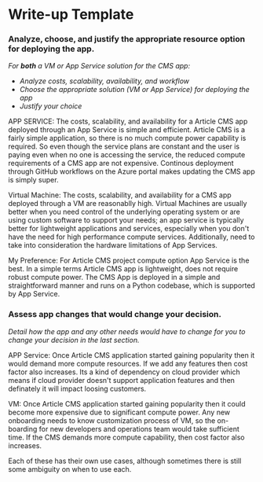 # Write-up Template

### Analyze, choose, and justify the appropriate resource option for deploying the app.

*For **both** a VM or App Service solution for the CMS app:*
- *Analyze costs, scalability, availability, and workflow*
- *Choose the appropriate solution (VM or App Service) for deploying the app*
- *Justify your choice*

APP SERVICE: The costs, scalability, and availability for a Article CMS app deployed through an App Service is simple and efficient.
             Article CMS is a fairly simple application, so there is no much compute power capability is required. So even though
the service plans are constant and the user is paying even when no one is accessing the service, the
reduced compute requirements of a CMS app are not expensive. Continous deployment through GitHub workflows
on the Azure portal makes updating the CMS app is simply super.

Virtual Machine: The costs, scalability, and availability for a CMS app deployed through a VM are reasonablly high.
                 Virtual Machines are usually better when you need control of the underlying operating system or are using
custom software to support your needs; an app service is typically better for lightweight applications and
services, especially when you don't have the need for high performance compute services.
Additionally, need to take into consideration the hardware limitations of App Services.

My Preference: For Article CMS project compute option App Service is the best. In a simple terms Article CMS app is lightweight,
           does not require robust compute power. The CMS App is deployed in a simple and straightforward manner and
  runs on a Python codebase, which is supported by App Service.
  
### Assess app changes that would change your decision.

*Detail how the app and any other needs would have to change for you to change your decision in the last section.* 

APP Service: Once Article CMS application started gaining popularity then it would demand more compute resources.
             If we add any features then cost factor also increases. Its a kind of dependency on cloud provider which means
if cloud provider doesn't support application features and then definately it will impact loosing customers.

VM: Once Article CMS application started gaining popularity then it could become more expensive due to significant compute power.
    Any new onboarding needs to know customization process of VM, so the on-boarding for new developers and operations team
would take sufficient time. If the CMS demands more compute capability, then cost factor also increases.


Each of these has their own use cases, although sometimes there is still some ambiguity on when to use each. 
